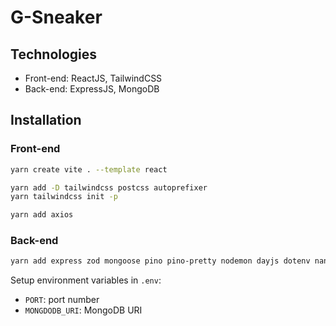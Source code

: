 # G-Sneaker

## Technologies

-   Front-end: ReactJS, TailwindCSS
-   Back-end: ExpressJS, MongoDB

## Installation

### Front-end

```bash
yarn create vite . --template react
```

```bash
yarn add -D tailwindcss postcss autoprefixer
yarn tailwindcss init -p
```

```bash
yarn add axios
```

### Back-end

```bash
yarn add express zod mongoose pino pino-pretty nodemon dayjs dotenv nanoid@3
```

Setup environment variables in `.env`:

-   `PORT`: port number
-   `MONGDODB_URI`: MongoDB URI

